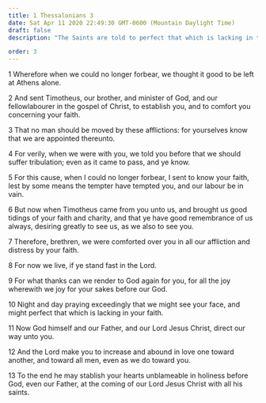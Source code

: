 ```yaml
---
title: 1 Thessalonians 3
date: Sat Apr 11 2020 22:49:30 GMT-0600 (Mountain Daylight Time)
draft: false
description: "The Saints are told to perfect that which is lacking in their faith."

order: 3
---
```

    
1 Wherefore when we could no longer forbear, we thought it good to be left at Athens alone.

2 And sent Timotheus, our brother, and minister of God, and our fellowlabourer in the gospel of Christ, to establish you, and to comfort you concerning your faith.

3 That no man should be moved by these afflictions: for yourselves know that we are appointed thereunto.

4 For verily, when we were with you, we told you before that we should suffer tribulation; even as it came to pass, and ye know.

5 For this cause, when I could no longer forbear, I sent to know your faith, lest by some means the tempter have tempted you, and our labour be in vain.

6 But now when Timotheus came from you unto us, and brought us good tidings of your faith and charity, and that ye have good remembrance of us always, desiring greatly to see us, as we also to see you.

7 Therefore, brethren, we were comforted over you in all our affliction and distress by your faith.

8 For now we live, if ye stand fast in the Lord.

9 For what thanks can we render to God again for you, for all the joy wherewith we joy for your sakes before our God.

10 Night and day praying exceedingly that we might see your face, and might perfect that which is lacking in your faith.

11 Now God himself and our Father, and our Lord Jesus Christ, direct our way unto you.

12 And the Lord make you to increase and abound in love one toward another, and toward all men, even as we do toward you.

13 To the end he may stablish your hearts unblameable in holiness before God, even our Father, at the coming of our Lord Jesus Christ with all his saints.
